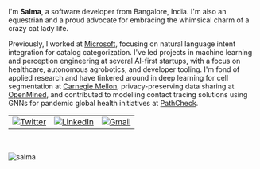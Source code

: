 I'm **Salma**, a software developer from Bangalore, India. I'm also an equestrian and a proud advocate for embracing the whimsical charm of a crazy cat lady life.

Previously, I worked at [Microsoft](https://apps.microsoft.com/home), focusing on natural language intent integration for catalog categorization. I've led projects in machine learning and perception engineering at several AI-first startups, with a focus on healthcare, autonomous agrobotics, and developer tooling. I'm fond of applied research and have tinkered around in deep learning for cell segmentation at [Carnegie Mellon](https://xulabs.github.io/), privacy-preserving data sharing at [OpenMined](https://openmined.org/), and contributed to modelling contact tracing solutions using GNNs for pandemic global health initiatives at [PathCheck](https://www.pathcheck.org/).

<table>
  <tr>
    <td><a href="https://twitter.com/IdealisticINTJ"><img src="https://img.shields.io/twitter/follow/IdealisticINTJ?label=Twitter&style=social" alt="Twitter"></a</td>
      <td><a href="https://www.linkedin.com/in/salma7"><img src="https://img.shields.io/badge/LinkedIn--_.svg?style=social&logo=linkedin" alt="LinkedIn"></a></td>
      <td><a href="mailto:salmasaa02@gmail.com"><img src="https://img.shields.io/badge/Gmail--_.svg?style=social&logo=gmail" alt="Gmail"></a></td>
  </tr>
</table>

<br>
<p> <img src="https://komarev.com/ghpvc/?username=idealisticintj&color=0759EA" alt="salma" /> </p>
                                                                                              
<!--
**IdealisticINTJ/IdealisticINTJ** is a ✨ _special_ ✨ repository because its `README.md` (this file) appears on your GitHub profile.
